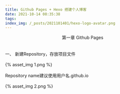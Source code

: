 ```yaml
---
title: Github Pages + Hexo 搭建个人博客
date: 2021-10-14 08:35:38
tags:
index_img: /_posts/2021101401/hexo-logo-avatar.png
---
```

<center>第一章 Github Pages</center><br><br>
一、	新建Repository，存放项目文件<br><br>
{% asset_img 1.png %}<br><br>
Repository name建议使用用户名.github.io<br><br>
{% asset_img 2.png %}<br><br>